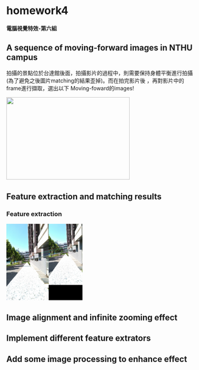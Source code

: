 # homework4
  
**電腦視覺特效-第六組**  
  
##  A sequence of moving-forward images in NTHU campus
拍攝的景點位於台達館後面，拍攝影片的過程中，則需要保持身體平衡進行拍攝(為了避免之後圖片matching的結果歪掉)。而在拍完影片後
，再對影片中的frame進行擷取，選出以下 Moving-foward的images!

<img src="https://github.com/TingWeiHuang22/homework4/blob/master/picture/0.jpg" width="324" height="216">
<br>

## Feature extraction and matching results

### Feature extraction
<img src="https://github.com/TingWeiHuang22/homework4/blob/master/picture/ORB/matches1.jpg" width="200" height="200">
<br>

## Image alignment and infinite zooming effect

## Implement different feature extrators

## Add some image processing to enhance effect
